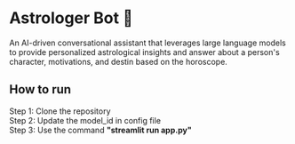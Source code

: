 # Astrologer Bot :robot:
An AI-driven conversational assistant that leverages large language models to provide personalized astrological insights and answer about a person's character, motivations, and destin based on the horoscope.  

## How to run
Step 1: Clone the repository <br>
Step 2: Update the model_id in config file <br>
Step 3: Use the command **"streamlit run app.py"**
